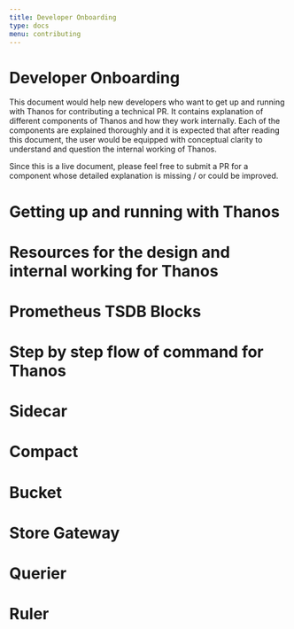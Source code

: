 ```yaml
---
title: Developer Onboarding
type: docs
menu: contributing
---
```


# Developer Onboarding

This document would help new developers who want to get up and running with Thanos for contributing a technical PR. It contains explanation of different components of Thanos and how they work internally. Each of the components are explained thoroughly and it is expected that after reading this document, the user would be equipped with conceptual clarity to understand and question the internal working of Thanos.

Since this is a live document, please feel free to submit a PR for a component whose detailed explanation is missing / or could be improved.

# Getting up and running with Thanos
# Resources for the design and internal working for Thanos
# Prometheus TSDB Blocks
# Step by step flow of command for Thanos
# Sidecar
# Compact
# Bucket
# Store Gateway
# Querier
# Ruler
